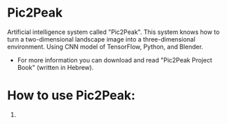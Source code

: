 # Pic2Peak

Artificial intelligence system called "Pic2Peak". This system knows how to turn a two-dimensional landscape image into a three-dimensional environment. Using CNN model of TensorFlow, Python, and Blender.

* For more information you can download and read "Pic2Peak Project Book" (written in Hebrew).

# How to use Pic2Peak:
1)
